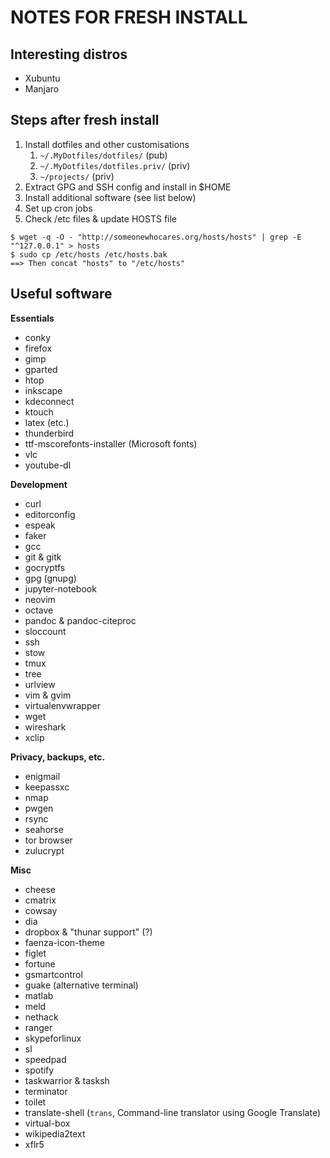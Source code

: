 # NOTES FOR FRESH INSTALL

## Interesting distros

- Xubuntu
- Manjaro

## Steps after fresh install

1. Install dotfiles and other customisations
    1. `~/.MyDotfiles/dotfiles/` (pub)
    2. `~/.MyDotfiles/dotfiles.priv/` (priv)
    3. `~/projects/` (priv)
2. Extract GPG and SSH config and install in $HOME
3. Install additional software (see list below)
4. Set up cron jobs
5. Check /etc files & update HOSTS file

```
$ wget -q -O - "http://someonewhocares.org/hosts/hosts" | grep -E "^127.0.0.1" > hosts
$ sudo cp /etc/hosts /etc/hosts.bak
==> Then concat "hosts" to "/etc/hosts"
```

## Useful software

**Essentials**

- conky
- firefox
- gimp
- gparted
- htop
- inkscape
- kdeconnect
- ktouch
- latex (etc.)
- thunderbird
- ttf-mscorefonts-installer (Microsoft fonts)
- vlc
- youtube-dl

**Development**

- curl
- editorconfig
- espeak
- faker
- gcc
- git & gitk
- gocryptfs
- gpg (gnupg)
- jupyter-notebook
- neovim
- octave
- pandoc & pandoc-citeproc
- sloccount
- ssh
- stow
- tmux
- tree
- urlview
- vim & gvim
- virtualenvwrapper
- wget
- wireshark
- xclip

**Privacy, backups, etc.**

- enigmail
- keepassxc
- nmap
- pwgen
- rsync
- seahorse
- tor browser
- zulucrypt

**Misc**

- cheese
- cmatrix
- cowsay
- dia
- dropbox & "thunar support" (?)
- faenza-icon-theme
- figlet
- fortune
- gsmartcontrol
- guake (alternative terminal)
- matlab
- meld
- nethack
- ranger
- skypeforlinux
- sl
- speedpad
- spotify
- taskwarrior & tasksh
- terminator
- toilet
- translate-shell (`trans`, Command-line translator using Google Translate)
- virtual-box
- wikipedia2text
- xflr5
